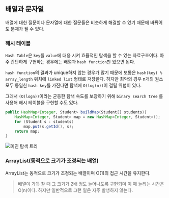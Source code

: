 ## 배열과 문자열

배열에 대한 질문이나 문자열에 대한 질문들은 비슷하게 해결할 수 있기 때문에 바뀌어도 문제가 될 수 있다.

### 해시 테이블

`Hash Table`은 `key`를 `value`에 대응 시켜 효율적인 탐색을 할 수 있는 자료구조이다. 아주 간단하게 구현하는 경우에는 배열과 `hash function`만 있으면 된다.

`hash function`의 결과가 unique하지 않는 경우가 많기 때문에 보통은 `hash(key) % array_length` 위치에 `linked list` 형태로 저장한다. 하지만 최악의 경우 n개의 원소 모두 동일한 `hash key`를 가진다면 탐색에 `O(log(n))`이 걸릴 위험이 있다.

그래서 `(O(logn))`이라는 균등한 탐색 속도를 보장하기 위해 `binary search tree` 를 사용해 해시 테이블을 구현할 수도 있다.

```java
public HashMap<Integer, Student> buildMap(Student[] students){
	HashMap<Integer, Student> map = new HashMap<Integer, Student>();
	for (Student s : students) 
		map.put(s.getId(), s);
	return map;
}
```

![이진 탐색 트리](https://upload.wikimedia.org/wikipedia/commons/thumb/d/da/Binary_search_tree.svg/1200px-Binary_search_tree.svg.png)


### ArrayList(동적으로 크기가 조정되는 배열)

ArrayList는 동적으로 크기가 조정되는 배열이며 O(1)의 접근 시간을 유지한다.

> 배열이 가득 찰 때 그 크기가 2배 정도 늘어나도록 구현되며 이 때 늘리는 시간은 O(n)이다. 하지만 일반적으로 그런 일은 자주 발생하지 않는다.

